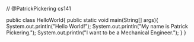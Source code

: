 // @PatrickPickering cs141

public class HelloWorld{
public static void main(String[] args){
  System.out.println("Hello World!");
  System.out.println("My name is Patrick Pickering.");
  System.out.println("I want to be a Mechanical Engineer.");
  }
}
